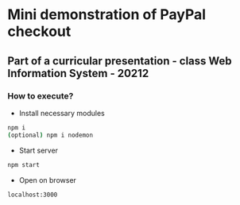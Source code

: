 # Mini demonstration of PayPal checkout
## Part of a curricular presentation - class Web Information System - 20212

### How to execute?

- Install necessary modules
```sh
npm i
(optional) npm i nodemon
```

- Start server
```sh
npm start
```

- Open on browser
```sh
localhost:3000
```